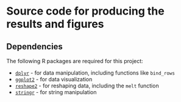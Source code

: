 # Source code for producing the results and figures

## Dependencies

The following R packages are required for this project:

- [`dplyr`](https://cran.r-project.org/package=dplyr) - for data manipulation, including functions like `bind_rows`
- [`ggplot2`](https://cran.r-project.org/package=ggplot2) - for data visualization
- [`reshape2`](https://cran.r-project.org/package=reshape2) - for reshaping data, including the `melt` function
- [`stringr`](https://cran.r-project.org/package=stringr) - for string manipulation

